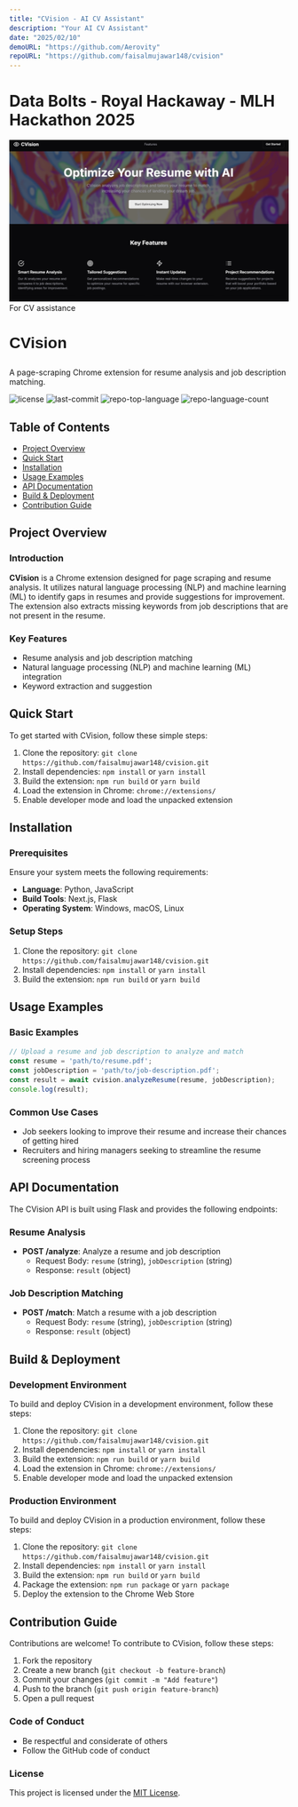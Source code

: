 ```yaml
---
title: "CVision - AI CV Assistant"
description: "Your AI CV Assistant"
date: "2025/02/10"
demoURL: "https://github.com/Aerovity"
repoURL: "https://github.com/faisalmujawar148/cvision"
---
```


# Data Bolts - Royal Hackaway - MLH Hackathon 2025
![Cvision](./website.png)
For CV assistance

# <p style="font-family: Arial, sans-serif;"> CVision</p>

<p >
    A page-scraping Chrome extension for resume analysis and job description matching.
</p>

<p >
    <img src="https://img.shields.io/github/license/faisalmujawar148/cvision?style=default&logo=opensourceinitiative&logoColor=white&color=0080ff" alt="license">
    <img src="https://img.shields.io/github/last-commit/faisalmujawar148/cvision?style=default&logo=git&logoColor=white&color=0080ff" alt="last-commit">
    <img src="https://img.shields.io/github/languages/top/faisalmujawar148/cvision?style=default&color=0080ff" alt="repo-top-language">
    <img src="https://img.shields.io/github/languages/count/faisalmujawar148/cvision?style=default&color=0080ff" alt="repo-language-count">
</p>

## Table of Contents
- [Project Overview](#project-overview)
- [Quick Start](#quick-start)
- [Installation](#installation)
- [Usage Examples](#usage-examples)
- [API Documentation](#api-documentation)
- [Build & Deployment](#build--deployment)
- [Contribution Guide](#contribution-guide)

## Project Overview
### Introduction
**CVision** is a Chrome extension designed for page scraping and resume analysis. It utilizes natural language processing (NLP) and machine learning (ML) to identify gaps in resumes and provide suggestions for improvement. The extension also extracts missing keywords from job descriptions that are not present in the resume.

### Key Features
- Resume analysis and job description matching
- Natural language processing (NLP) and machine learning (ML) integration
- Keyword extraction and suggestion

## Quick Start
To get started with CVision, follow these simple steps:
1. Clone the repository: `git clone https://github.com/faisalmujawar148/cvision.git`
2. Install dependencies: `npm install` or `yarn install`
3. Build the extension: `npm run build` or `yarn build`
4. Load the extension in Chrome: `chrome://extensions/`
5. Enable developer mode and load the unpacked extension

## Installation
### Prerequisites
Ensure your system meets the following requirements:
- **Language**: Python, JavaScript
- **Build Tools**: Next.js, Flask
- **Operating System**: Windows, macOS, Linux

### Setup Steps
1. Clone the repository: `git clone https://github.com/faisalmujawar148/cvision.git`
2. Install dependencies: `npm install` or `yarn install`
3. Build the extension: `npm run build` or `yarn build`

## Usage Examples
### Basic Examples
```javascript
// Upload a resume and job description to analyze and match
const resume = 'path/to/resume.pdf';
const jobDescription = 'path/to/job-description.pdf';
const result = await cvision.analyzeResume(resume, jobDescription);
console.log(result);
```

### Common Use Cases
- Job seekers looking to improve their resume and increase their chances of getting hired
- Recruiters and hiring managers seeking to streamline the resume screening process

## API Documentation
The CVision API is built using Flask and provides the following endpoints:
### Resume Analysis
- **POST /analyze**: Analyze a resume and job description
    - Request Body: `resume` (string), `jobDescription` (string)
    - Response: `result` (object)

### Job Description Matching
- **POST /match**: Match a resume with a job description
    - Request Body: `resume` (string), `jobDescription` (string)
    - Response: `result` (object)

## Build & Deployment
### Development Environment
To build and deploy CVision in a development environment, follow these steps:
1. Clone the repository: `git clone https://github.com/faisalmujawar148/cvision.git`
2. Install dependencies: `npm install` or `yarn install`
3. Build the extension: `npm run build` or `yarn build`
4. Load the extension in Chrome: `chrome://extensions/`
5. Enable developer mode and load the unpacked extension

### Production Environment
To build and deploy CVision in a production environment, follow these steps:
1. Clone the repository: `git clone https://github.com/faisalmujawar148/cvision.git`
2. Install dependencies: `npm install` or `yarn install`
3. Build the extension: `npm run build` or `yarn build`
4. Package the extension: `npm run package` or `yarn package`
5. Deploy the extension to the Chrome Web Store

## Contribution Guide
Contributions are welcome! To contribute to CVision, follow these steps:
1. Fork the repository
2. Create a new branch (`git checkout -b feature-branch`)
3. Commit your changes (`git commit -m "Add feature"`)
4. Push to the branch (`git push origin feature-branch`)
5. Open a pull request

### Code of Conduct
- Be respectful and considerate of others
- Follow the GitHub code of conduct

### License
This project is licensed under the [MIT License](https://github.com/faisalmujawar148/cvision/blob/main/LICENSE).